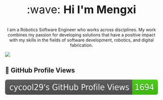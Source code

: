 
<p align = "center" style="font-size:36px;">:wave: <strong>Hi I'm Mengxi</strong> </p> 
<p align = "center">I am a Robotics Software Engineer who works across disciplines. My work combines my passion for developing solutions that have a positive impact with my skills in the fields of software development, robotics, and digital fabrication.</p>



![](https://komarev.com/ghpvc/?username=mengxihe&style=flat-square)
## 👀 GitHub Profile Views
[<img src="https://raw.githubusercontent.com/cycool29/cycool29/main/profile-views.svg" height="50"/>](https://github.com/mengxihe)

